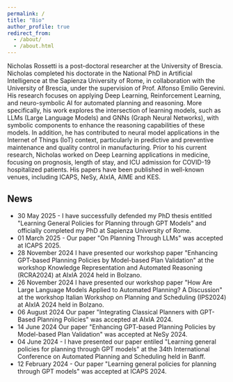 ```yaml
---
permalink: /
title: "Bio"
author_profile: true
redirect_from: 
  - /about/
  - /about.html
---
```

Nicholas Rossetti is a post-doctoral researcher at the University of Brescia.
Nicholas completed his doctorate in the National PhD in Artificial Intelligence at the Sapienza University of Rome, in collaboration with the University of Brescia, under the supervision of Prof. Alfonso Emilio Gerevini. His research focuses on applying Deep Learning, Reinforcement Learning, and neuro-symbolic AI for automated planning and reasoning. More specifically, his work explores the intersection of learning models, such as LLMs (Large Language Models) and GNNs (Graph Neural Networks), with symbolic components to enhance the reasoning capabilities of these models. In addition, he has contributed to neural model applications in the Internet of Things (IoT) context, particularly in predictive and preventive maintenance and quality control in manufacturing. Prior to his current research, Nicholas worked on Deep Learning applications in medicine, focusing on prognosis, length of stay, and ICU admission for COVID-19 hospitalized patients. His papers have been published in well-known venues, including ICAPS, NeSy, AIxIA, AIME and KES.

News
---
* 30 May 2025 - I have successfully defended my PhD thesis entitled "Learning General Policies for Planning through GPT Models" and officially completed my PhD at Sapienza University of Rome.
* 01 March 2025 - Our paper "On Planning Through LLMs" was accepted at ICAPS 2025.
* 28 November 2024 I have presented our workshop paper "Enhancing GPT-based Planning Policies by Model-based Plan Validation" at the workshop Knowledge Representation and Automated Reasoning (RCRA2024) at AIxIA 2024 held in Bolzano.
* 26 November 2024 I have presented our workshop paper "How Are Large Language Models Applied to Automated Planning? A Discussion" at the workshop Italian Workshop on Planning and Scheduling (IPS2024) at AIxIA 2024 held in Bolzano.
* 06 August 2024 Our paper "Integrating Classical Planners with GPT-Based Planning Policies" was accepted at AIxIA 2024.
* 14 June 2024 Our paper "Enhancing GPT-based Planning Policies by Model-based Plan Validation" was accepted at NeSy 2024.
* 04 June 2024 - I have presented our paper entiled "Learning general policies for planning through GPT models" at the 34th International Conference on Automated Planning and Scheduling held in Banff.
* 12 February 2024 - Our paper "Learning general policies for planning through GPT models" was accepted at ICAPS 2024.